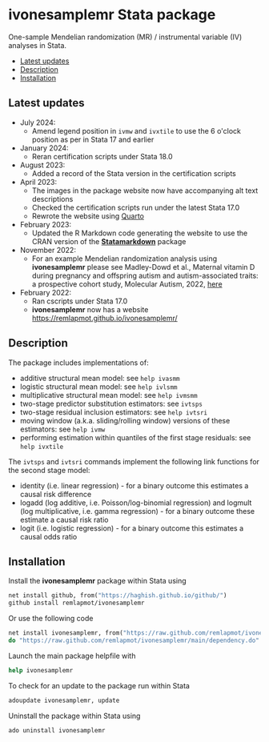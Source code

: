 # ivonesamplemr Stata package

One-sample Mendelian randomization (MR) / instrumental variable (IV) analyses in Stata.

* [Latest updates](#latest-updates)
* [Description](#description)
* [Installation](#installation)

## Latest updates

* July 2024:
  - Amend legend position in `ivmw` and `ivxtile` to use the 6 o'clock position as per in Stata 17 and earlier
* January 2024:
  - Reran certification scripts under Stata 18.0
* August 2023:
  - Added a record of the Stata version in the certification scripts
* April 2023:
  - The images in the package website now have accompanying alt text descriptions
  - Checked the certification scripts run under the latest Stata 17.0
  - Rewrote the website using [Quarto](https://quarto.org/)
* February 2023:
  - Updated the R Markdown code generating the website to use the CRAN version of the [**Statamarkdown**](https://cran.r-project.org/package=Statamarkdown) package
* November 2022:
  - For an example Mendelian randomization analysis using **ivonesamplemr** please see Madley-Dowd et al., Maternal vitamin D during pregnancy and offspring autism and autism-associated traits: a prospective cohort study, Molecular Autism, 2022, [here](https://doi.org/10.1186/s13229-022-00523-4)
* February 2022:
  - Ran cscripts under Stata 17.0
  - **ivonesamplemr** now has a website <https://remlapmot.github.io/ivonesamplemr/>

## Description

The package includes implementations of:

* additive structural mean model: see `help ivasmm`
* logistic structural mean model: see `help ivlsmm`
* multiplicative structural mean model: see `help ivmsmm`
* two-stage predictor substitution estimators: see `ivtsps`
* two-stage residual inclusion estimators: see `help ivtsri`
* moving window (a.k.a. sliding/rolling window) versions of these estimators: see `help ivmw`
* performing estimation within quantiles of the first stage residuals: see `help ivxtile`

The `ivtsps` and `ivtsri` commands implement the following link functions for the second stage model: 

* identity (i.e. linear regression) - for a binary outcome this estimates a causal risk difference 
* logadd (log additive, i.e. Poisson/log-binomial regression) and logmult (log multiplicative, i.e. gamma regression) - for a binary outcome these estimate a causal risk ratio
* logit (i.e. logistic regression) - for a binary outcome this estimates a causal odds ratio

## Installation

Install the **ivonesamplemr** package within Stata using
``` stata
net install github, from("https://haghish.github.io/github/")
github install remlapmot/ivonesamplemr
```

Or use the following code
``` stata
net install ivonesamplemr, from("https://raw.github.com/remlapmot/ivonesamplemr/main/") replace
do "https://raw.github.com/remlapmot/ivonesamplemr/main/dependency.do"
```

Launch the main package helpfile with
``` stata
help ivonesamplemr
```

To check for an update to the package run within Stata
``` stata
adoupdate ivonesamplemr, update
```

Uninstall the package within Stata using
``` stata
ado uninstall ivonesamplemr
```
